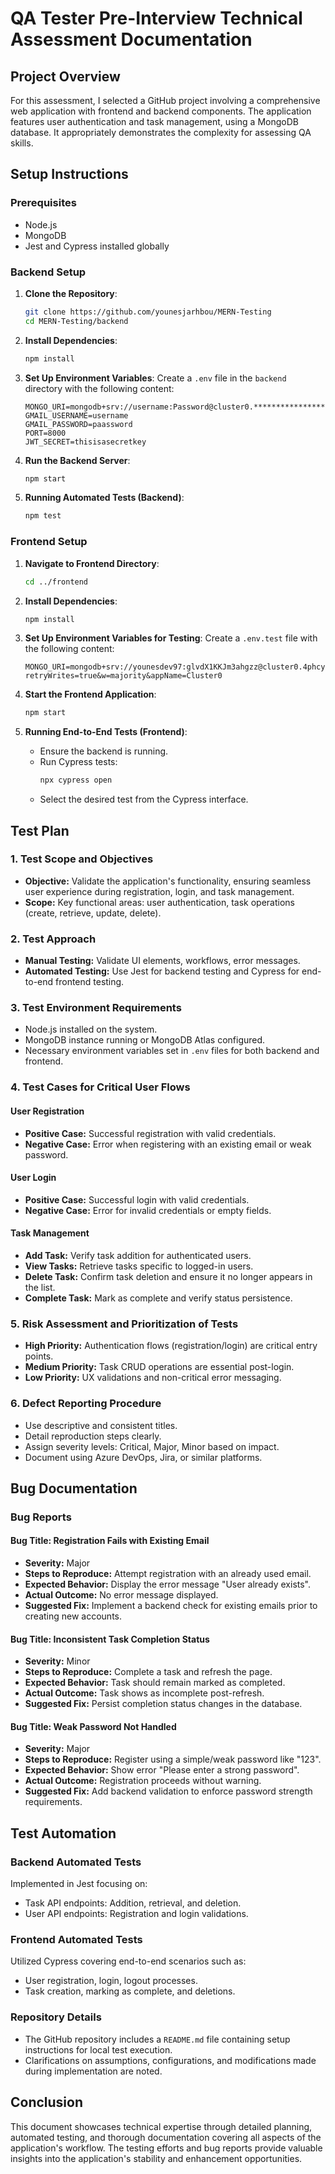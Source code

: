 # QA Tester Pre-Interview Technical Assessment Documentation

## Project Overview

For this assessment, I selected a GitHub project involving a comprehensive web application with frontend and backend components. The application features user authentication and task management, using a MongoDB database. It appropriately demonstrates the complexity for assessing QA skills.

## Setup Instructions

### Prerequisites

- Node.js
- MongoDB
- Jest and Cypress installed globally

### Backend Setup

1. **Clone the Repository**:
   ```bash
   git clone https://github.com/younesjarhbou/MERN-Testing
   cd MERN-Testing/backend
   ```

2. **Install Dependencies**:
   ```bash
   npm install
   ```

3. **Set Up Environment Variables**: Create a `.env` file in the `backend` directory with the following content:
   ```
   MONGO_URI=mongodb+srv://username:Password@cluster0.******************
   GMAIL_USERNAME=username
   GMAIL_PASSWORD=paassword
   PORT=8000
   JWT_SECRET=thisisasecretkey
   ```

4. **Run the Backend Server**:
   ```bash
   npm start
   ```

5. **Running Automated Tests (Backend)**:
   ```bash
   npm test
   ```

### Frontend Setup

1. **Navigate to Frontend Directory**:
   ```bash
   cd ../frontend
   ```

2. **Install Dependencies**:
   ```bash
   npm install
   ```

3. **Set Up Environment Variables for Testing**: Create a `.env.test` file with the following content:
   ```
   MONGO_URI=mongodb+srv://younesdev97:glvdX1KKJm3ahgzz@cluster0.4phcyzr.mongodb.net/?retryWrites=true&w=majority&appName=Cluster0
   ```

4. **Start the Frontend Application**:
   ```bash
   npm start
   ```

5. **Running End-to-End Tests (Frontend)**:
   - Ensure the backend is running.
   - Run Cypress tests:
     ```bash
     npx cypress open
     ```
   - Select the desired test from the Cypress interface.

## Test Plan

### 1. Test Scope and Objectives

- **Objective:** Validate the application's functionality, ensuring seamless user experience during registration, login, and task management.
- **Scope:** Key functional areas: user authentication, task operations (create, retrieve, update, delete).

### 2. Test Approach

- **Manual Testing:** Validate UI elements, workflows, error messages.
- **Automated Testing:** Use Jest for backend testing and Cypress for end-to-end frontend testing.

### 3. Test Environment Requirements

- Node.js installed on the system.
- MongoDB instance running or MongoDB Atlas configured.
- Necessary environment variables set in `.env` files for both backend and frontend.

### 4. Test Cases for Critical User Flows

#### User Registration

- **Positive Case:** Successful registration with valid credentials.
- **Negative Case:** Error when registering with an existing email or weak password.

#### User Login

- **Positive Case:** Successful login with valid credentials.
- **Negative Case:** Error for invalid credentials or empty fields.

#### Task Management

- **Add Task:** Verify task addition for authenticated users.
- **View Tasks:** Retrieve tasks specific to logged-in users.
- **Delete Task:** Confirm task deletion and ensure it no longer appears in the list.
- **Complete Task:** Mark as complete and verify status persistence.

### 5. Risk Assessment and Prioritization of Tests

- **High Priority:** Authentication flows (registration/login) are critical entry points.
- **Medium Priority:** Task CRUD operations are essential post-login.
- **Low Priority:** UX validations and non-critical error messaging.

### 6. Defect Reporting Procedure

- Use descriptive and consistent titles.
- Detail reproduction steps clearly.
- Assign severity levels: Critical, Major, Minor based on impact.
- Document using Azure DevOps, Jira, or similar platforms.

## Bug Documentation

### Bug Reports

#### Bug Title: Registration Fails with Existing Email

- **Severity:** Major
- **Steps to Reproduce:** Attempt registration with an already used email.
- **Expected Behavior:** Display the error message "User already exists".
- **Actual Outcome:** No error message displayed.
- **Suggested Fix:** Implement a backend check for existing emails prior to creating new accounts.

#### Bug Title: Inconsistent Task Completion Status

- **Severity:** Minor
- **Steps to Reproduce:** Complete a task and refresh the page.
- **Expected Behavior:** Task should remain marked as completed.
- **Actual Outcome:** Task shows as incomplete post-refresh.
- **Suggested Fix:** Persist completion status changes in the database.

#### Bug Title: Weak Password Not Handled

- **Severity:** Major
- **Steps to Reproduce:** Register using a simple/weak password like "123".
- **Expected Behavior:** Show error "Please enter a strong password".
- **Actual Outcome:** Registration proceeds without warning.
- **Suggested Fix:** Add backend validation to enforce password strength requirements.

## Test Automation

### Backend Automated Tests

Implemented in Jest focusing on:

- Task API endpoints: Addition, retrieval, and deletion.
- User API endpoints: Registration and login validations.

### Frontend Automated Tests

Utilized Cypress covering end-to-end scenarios such as:

- User registration, login, logout processes.
- Task creation, marking as complete, and deletions.

### Repository Details

- The GitHub repository includes a `README.md` file containing setup instructions for local test execution.
- Clarifications on assumptions, configurations, and modifications made during implementation are noted.

## Conclusion

This document showcases technical expertise through detailed planning, automated testing, and thorough documentation covering all aspects of the application's workflow. The testing efforts and bug reports provide valuable insights into the application's stability and enhancement opportunities.